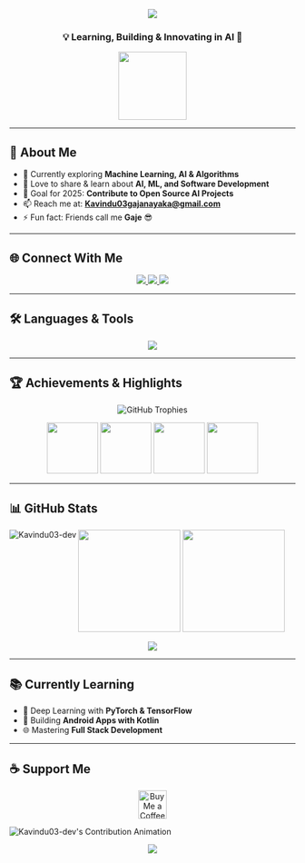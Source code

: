 <!-- =================================== -->
<!-- 👋 Hi, I'm Kavindu's GitHub Profile -->
<!-- =================================== -->

<!-- Header Banner -->
<p align="center">
  <img src="https://capsule-render.vercel.app/api?type=waving&color=0:2E3192,100:1BFFFF&height=220&section=header&text=Hi%20👋,%20I'm%20Kavindu%20V%20Gajanayaka&fontSize=35&fontColor=ffffff&animation=fadeIn&fontAlignY=40"/>
</p>

<h3 align="center">💡 Learning, Building & Innovating in AI 🤖</h3>

<p align="center">
  <img src="https://github.com/7oSkaaa/7oSkaaa/blob/main/Images/about_me.gif?raw=true" width="120px">
</p>

---

## 🌱 About Me  
- 🔭 Currently exploring **Machine Learning, AI & Algorithms**  
- 💬 Love to share & learn about **AI, ML, and Software Development**  
- 🎯 Goal for 2025: **Contribute to Open Source AI Projects**  
- 📫 Reach me at: **Kavindu03gajanayaka@gmail.com**  
- ⚡ Fun fact: Friends call me **Gaje** 😎  

---

## 🌐 Connect With Me  
<p align="center">
  <a href="https://linkedin.com/in/kavindu-v-gajanayaka" target="_blank">
    <img src="https://img.shields.io/badge/-LinkedIn-0077B5?style=for-the-badge&logo=linkedin&logoColor=white"/>
  </a>
  <a href="https://fb.com/kavindu.vishwajith" target="_blank">
    <img src="https://img.shields.io/badge/-Facebook-1877F2?style=for-the-badge&logo=facebook&logoColor=white"/>
  </a>
  <a href="https://instagram.com/_mr._gaje_" target="_blank">
    <img src="https://img.shields.io/badge/-Instagram-E4405F?style=for-the-badge&logo=instagram&logoColor=white"/>
  </a>
</p>

---

## 🛠️ Languages & Tools  
<p align="center">
  <img src="https://skillicons.dev/icons?i=java,python,cpp,androidstudio,react,js,html,css,bootstrap,nodejs,mysql,mongodb,php,figma,git,tensorflow,pytorch,xd,ps&theme=dark" />
</p>

---

## 🏆 Achievements & Highlights  

<p align="center">
  <img src="https://github-profile-trophy.vercel.app/?username=kavindu03-dev&theme=radical&no-frame=true&row=1&column=6" alt="GitHub Trophies" />
</p>

<p align="center">
  <img src="https://github-profile-achievements.vercel.app/api/badge/committer" height="90">
  <img src="https://github-profile-achievements.vercel.app/api/badge/maintainer" height="90">
  <img src="https://github-profile-achievements.vercel.app/api/badge/pull-shark" height="90">
  <img src="https://github-profile-achievements.vercel.app/api/badge/coder" height="90">
</p>

---

## 📊 GitHub Stats  
<p align="center">
  <p>
  <img align="left" 
       src="https://github-readme-stats.vercel.app/api/top-langs?username=Kavindu03-dev&show_icons=true&locale=en&layout=compact&theme=dark" 
       alt="Kavindu03-dev" />
</p>
  <img src="https://github-readme-stats.vercel.app/api?username=kavindu03-dev&show_icons=true&theme=tokyonight&hide_border=true" height="180px"/>
  <img src="https://github-readme-streak-stats.herokuapp.com/?user=kavindu03-dev&theme=tokyonight&hide_border=true" height="180px"/>
</p>

<p align="center">
  <img src="https://github-readme-activity-graph.vercel.app/graph?username=kavindu03-dev&bg_color=0f2d3d&color=1cadfb&line=1cadfb&point=1cadfb&area=true&hide_border=true"/>
</p>

---

## 📚 Currently Learning  
- 🤖 Deep Learning with **PyTorch & TensorFlow**  
- 📱 Building **Android Apps with Kotlin**  
- 🌐 Mastering **Full Stack Development**  

---

## ☕ Support Me  
<p align="center">
  <a href="https://www.buymeacoffee.com/KavinduV">
    <img src="https://cdn.buymeacoffee.com/buttons/v2/default-yellow.png" height="50" alt="Buy Me a Coffee"/>
  </a>
</p>


<picture>
  <source media="(prefers-color-scheme: dark)" srcset="Kavindu03-dev-contribution-animation-dark.svg" />
  <img alt="Kavindu03-dev's Contribution Animation" src="Kavindu03-dev-contribution-animation.svg" />
</picture>

<!-- Footer Banner -->
<p align="center">
  <img src="https://capsule-render.vercel.app/api?type=waving&color=0:1BFFFF,100:2E3192&height=120&section=footer"/>
</p>
